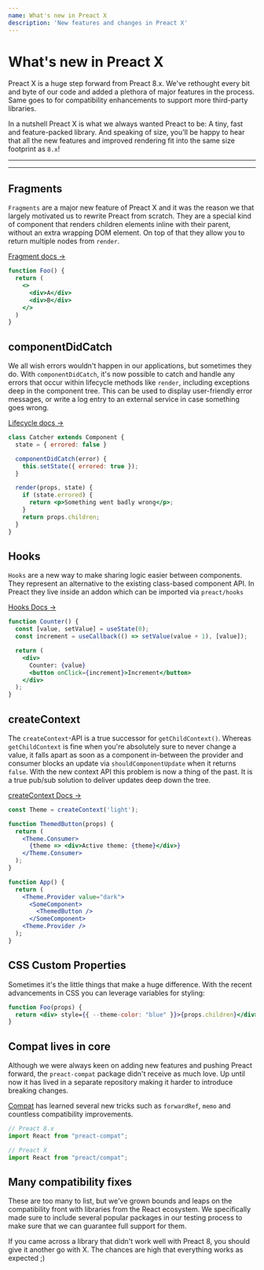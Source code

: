 ```yaml
---
name: What's new in Preact X
description: 'New features and changes in Preact X'
---
```


# What's new in Preact X

Preact X is a huge step forward from Preact 8.x. We've rethought every bit and byte of our code and added a plethora of major features in the process. Same goes to for compatibility enhancements to support more third-party libraries.

In a nutshell Preact X is what we always wanted Preact to be: A tiny, fast and feature-packed library. And speaking of size, you'll be happy to hear that all the new features and improved rendering fit into the same size footprint as `8.x`!

---

<toc></toc>

---

## Fragments

`Fragments` are a major new feature of Preact X and it was the reason we that largely motivated us to rewrite Preact from scratch. They are a special kind of component that renders children elements inline with their parent, without an extra wrapping DOM element. On top of that they allow you to return multiple nodes from `render`.

[Fragment docs →](/guide/v10/components#fragments)

```jsx
function Foo() {
  return (
    <>
      <div>A</div>
      <div>B</div>
    </>
  )
}
```

## componentDidCatch

We all wish errors wouldn't happen in our applications, but sometimes they do. With `componentDidCatch`, it's now possible to catch and handle any errors that occur within lifecycle methods like `render`, including exceptions deep in the component tree. This can be used to display user-friendly error messages, or write a log entry to an external service in case something goes wrong.

[Lifecycle docs →](/guide/v10/components#componentdidcatch)

```jsx
class Catcher extends Component {
  state = { errored: false }

  componentDidCatch(error) {
    this.setState({ errored: true });
  }

  render(props, state) {
    if (state.errored) {
      return <p>Something went badly wrong</p>;
    }
    return props.children;
  }
}
```

## Hooks

`Hooks` are a new way to make sharing logic easier between components. They represent an alternative to the existing class-based component API. In Preact they live inside an addon which can be imported via `preact/hooks`

[Hooks Docs →](/guide/v10/hooks)

```jsx
function Counter() {
  const [value, setValue] = useState(0);
  const increment = useCallback(() => setValue(value + 1), [value]);

  return (
    <div>
      Counter: {value}
      <button onClick={increment}>Increment</button>
    </div>
  );
}
```

## createContext

The `createContext`-API is a true successor for `getChildContext()`. Whereas `getChildContext` is fine when you're absolutely sure to never change a value, it falls apart as soon as a component in-between the provider and consumer blocks an update via `shouldComponentUpdate` when it returns `false`. With the new context API this problem is now a thing of the past. It is a true pub/sub solution to deliver updates deep down the tree.

[createContext Docs →](/guide/v10/context#createcontext)

```jsx
const Theme = createContext('light');

function ThemedButton(props) {
  return (
    <Theme.Consumer>
      {theme => <div>Active theme: {theme}</div>}
    </Theme.Consumer>
  );
}

function App() {
  return (
    <Theme.Provider value="dark">
      <SomeComponent>
        <ThemedButton />
      </SomeComponent>
    <Theme.Provider />
  );
}
```

## CSS Custom Properties

Sometimes it's the little things that make a huge difference. With the recent advancements in CSS you can leverage variables for styling:

```jsx
function Foo(props) {
  return <div> style={{ --theme-color: "blue" }}>{props.children}</div>;
}
```

## Compat lives in core

Although we were always keen on adding new features and pushing Preact forward, the `preact-compat` package didn't receive as much love. Up until now it has lived in a separate repository making it harder to introduce breaking changes.

[Compat](/guide/v10/differences-to-react#features-exclusive-to-preactcompat) has learned several new tricks such as `forwardRef`, `memo` and countless compatibility improvements.

```js
// Preact 8.x
import React from "preact-compat";

// Preact X
import React from "preact/compat";
```

## Many compatibility fixes

These are too many to list, but we've grown bounds and leaps on the compatibility front with libraries from the React ecosystem. We specifically made sure to include several popular packages in our testing process to make sure that we can guarantee full support for them.

If you came across a library that didn't work well with Preact 8, you should give it another go with X. The chances are high that everything works as expected ;)
